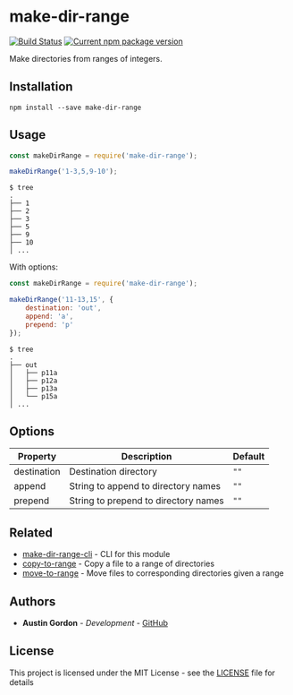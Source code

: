 # make-dir-range

[![Build Status](https://travis-ci.com/hutsoninc/make-dir-range.svg?branch=master)](https://travis-ci.com/hutsoninc/make-dir-range) [![Current npm package version](https://img.shields.io/npm/v/make-dir-range.svg)](https://www.npmjs.com/package/make-dir-range) 

Make directories from ranges of integers.

## Installation

`npm install --save make-dir-range`

## Usage

```js
const makeDirRange = require('make-dir-range');

makeDirRange('1-3,5,9-10');
```

```
$ tree
.
├── 1
├── 2
├── 3
├── 5
├── 9
├── 10
│ ...
```

With options:

```js
const makeDirRange = require('make-dir-range');

makeDirRange('11-13,15', {
    destination: 'out',
    append: 'a',
    prepend: 'p'
});
```

```
$ tree
.
├── out
│   ├── p11a
│   ├── p12a
│   ├── p13a
│   └── p15a
│ ...
```

## Options

Property | Description | Default
--- | --- | ---
destination | Destination directory | `""`
append | String to append to directory names | `""`
prepend | String to prepend to directory names | `""`

## Related

- [make-dir-range-cli](https://github.com/hutsoninc/make-dir-range-cli) - CLI for this module
- [copy-to-range](https://github.com/hutsoninc/copy-to-range) - Copy a file to a range of directories
- [move-to-range](https://github.com/hutsoninc/move-to-range) - Move files to corresponding directories given a range

## Authors

* **Austin Gordon** - *Development* - [GitHub](https://github.com/AustinLeeGordon)

## License

This project is licensed under the MIT License - see the [LICENSE](LICENSE) file for details